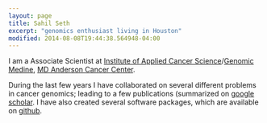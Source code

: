 ```yaml
---
layout: page
title: Sahil Seth
excerpt: "genomics enthusiast living in Houston"
modified: 2014-08-08T19:44:38.564948-04:00
---
```

<!---
image:
  feature: so-simple-sample-image-4.jpg
  credit: WeGraphics
  creditlink: http://wegraphics.net/downloads/free-ultimate-blurred-background-pack/ --->


I am a Associate Scientist at [Institute of Applied Cancer Science](http://www.mdanderson.org/education-and-research/departments-programs-and-labs/programs-centers-institutes/institute-for-applied-cancer-science/index.html)/[Genomic Medine](http://www.mdanderson.org/education-and-research/departments-programs-and-labs/departments-and-divisions/genomic-medicine/index.html), [MD Anderson Cancer Center](http://www.cancermoonshots.org/research/).

During the last few years I have collaborated on several different problems in cancer genomics; leading to a few publications (summarized on
[google scholar](https://scholar.google.com/citations?user=aXwxLwEAAAAJ). I have also created several software packages, which are available on [github](http://github.com/sahilseth).
